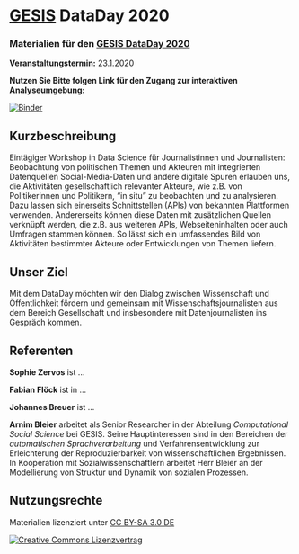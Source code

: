 # [GESIS](https://www.gesis.org/) DataDay 2020
### Materialien für den [GESIS DataDay 2020](https://www.gesis.org/angebot/veranstaltungen/gesis-tagungen/dataday2020)

**Veranstaltungstermin:** 23.1.2020

**Nutzen Sie Bitte folgen Link für den Zugang zur interaktiven Analyseumgebung:**

[![Binder](https://notebooks.gesis.org/binder/badge.svg)](https://notebooks.gesis.org/binder/v2/gh/gesiscss/gesis_dataday_20/master?urlpath=lab)

## Kurzbeschreibung

Eintägiger Workshop in Data Science für Journalistinnen und Journalisten: Beobachtung von politischen Themen und Akteuren mit integrierten Datenquellen Social-Media-Daten und andere digitale Spuren erlauben uns, die Aktivitäten gesellschaftlich relevanter Akteure, wie z.B. von Politikerinnen und Politikern, “in situ” zu beobachten und zu analysieren. Dazu lassen sich einerseits Schnittstellen (APIs) von bekannten Plattformen verwenden. Andererseits können diese Daten mit zusätzlichen Quellen verknüpft werden, die z.B. aus weiteren APIs, Webseiteninhalten oder auch Umfragen stammen können. So lässt sich ein umfassendes Bild von Aktivitäten bestimmter Akteure oder Entwicklungen von Themen liefern.

## Unser Ziel
Mit dem DataDay möchten wir den Dialog zwischen Wissenschaft und Öffentlichkeit fördern und gemeinsam mit Wissenschaftsjournalisten aus dem Bereich Gesellschaft und insbesondere mit Datenjournalisten ins Gespräch kommen.

## Referenten

**Sophie Zervos** ist  ...

**Fabian Flöck** ist in ...

**Johannes Breuer** ist  ...

**Arnim Bleier** arbeitet als Senior Researcher in der Abteilung *Computational Social Science* bei GESIS. Seine Hauptinteressen sind in den Bereichen der *automatischen Sprachverarbeitung* und Verfahrensentwicklung zur Erleichterung der Reproduzierbarkeit von wissenschaftlichen Ergebnissen. In Kooperation mit Sozialwissenschaftlern arbeitet Herr Bleier an der Modellierung von Struktur und Dynamik von sozialen Prozessen.


## Nutzungsrechte

Materialien lizenziert unter [CC BY-SA 3.0 DE](http://creativecommons.org/licenses/by-sa/3.0/de/)

[![Creative Commons Lizenzvertrag](https://i.creativecommons.org/l/by-sa/3.0/de/88x31.png)](http://creativecommons.org/licenses/by-sa/3.0/de/)


